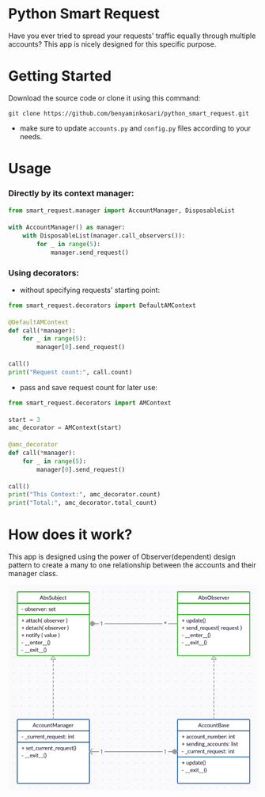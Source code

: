 

Python Smart Request
===============
Have you ever tried to spread your requests' traffic equally through
multiple accounts? This app is nicely designed for this specific purpose.


Getting Started
====

Download the source code or clone it using this command:

    git clone https://github.com/benyaminkosari/python_smart_request.git

* make sure to update `accounts.py` and `config.py` files according to your needs.



Usage
====

### Directly by its context manager:
```python
from smart_request.manager import AccountManager, DisposableList

with AccountManager() as manager:
    with DisposableList(manager.call_observers()):
        for _ in range(5):
            manager.send_request()
```

### Using decorators:

  - without specifying requests' starting point:
```python
from smart_request.decorators import DefaultAMContext

@DefaultAMContext
def call(*manager):
    for _ in range(5):
        manager[0].send_request()

call()
print("Request count:", call.count)
```

  - pass and save request count for later use:
```python
from smart_request.decorators import AMContext

start = 3
amc_decorator = AMContext(start)

@amc_decorator
def call(*manager):
    for _ in range(5):
        manager[0].send_request()

call()
print("This Context:", amc_decorator.count)
print("Total:", amc_decorator.total_count)
```

How does it work?
====
This app is designed using the power of Observer(dependent) design pattern to create a
many to one relationship between the accounts and their manager class.

<p align="center">
  <img src="/pattern-uml.png">
</p>
